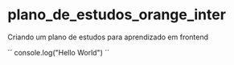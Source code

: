 # plano_de_estudos_orange_inter

Criando um plano de estudos para aprendizado em frontend

´´ console.log("Hello World") ´´

